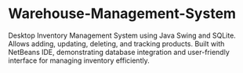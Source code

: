 # Warehouse-Management-System
Desktop Inventory Management System using Java Swing and SQLite. Allows adding, updating, deleting, and tracking products. Built with NetBeans IDE, demonstrating database integration and user-friendly interface for managing inventory efficiently.

